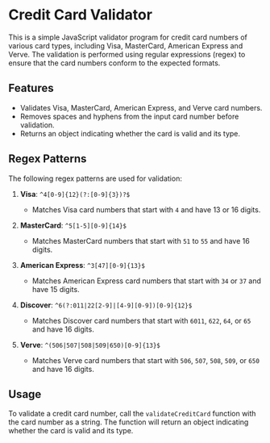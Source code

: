 # Credit Card Validator

This is a simple JavaScript validator program for credit card numbers of various card types, including Visa, MasterCard, American Express and Verve. The validation is performed using regular expressions (regex) to ensure that the card numbers conform to the expected formats.

## Features

- Validates Visa, MasterCard, American Express, and Verve card numbers.
- Removes spaces and hyphens from the input card number before validation.
- Returns an object indicating whether the card is valid and its type.

## Regex Patterns

The following regex patterns are used for validation:

1. **Visa**: `^4[0-9]{12}(?:[0-9]{3})?$`
   - Matches Visa card numbers that start with `4` and have 13 or 16 digits.

2. **MasterCard**: `^5[1-5][0-9]{14}$`
   - Matches MasterCard numbers that start with `51` to `55` and have 16 digits.

3. **American Express**: `^3[47][0-9]{13}$`
   - Matches American Express card numbers that start with `34` or `37` and have 15 digits.

4. **Discover**: `^6(?:011|22[2-9]|[4-9][0-9])[0-9]{12}$`
   - Matches Discover card numbers that start with `6011`, `622`, `64`, or `65` and have 16 digits.

5. **Verve**: `^(506|507|508|509|650)[0-9]{13}$`
   - Matches Verve card numbers that start with `506`, `507`, `508`, `509`, or `650` and have 16 digits.

## Usage

To validate a credit card number, call the `validateCreditCard` function with the card number as a string. The function will return an object indicating whether the card is valid and its type.
